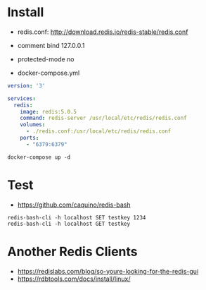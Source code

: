 # Install

- redis.conf: http://download.redis.io/redis-stable/redis.conf
- comment bind 127.0.0.1
- protected-mode no

- docker-compose.yml
```yml
version: '3'

services:
  redis:
    image: redis:5.0.5
    command: redis-server /usr/local/etc/redis/redis.conf
    volumes:
      - ./redis.conf:/usr/local/etc/redis/redis.conf
    ports:
      - "6379:6379"
```

```shell
docker-compose up -d
```

# Test
- https://github.com/caquino/redis-bash
```shell
redis-bash-cli -h localhost SET testkey 1234
redis-bash-cli -h localhost GET testkey
```

# Another Redis Clients
- https://redislabs.com/blog/so-youre-looking-for-the-redis-gui
- https://rdbtools.com/docs/install/linux/
